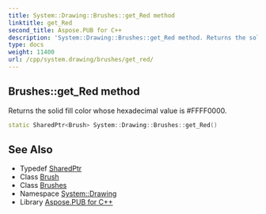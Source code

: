 ```yaml
---
title: System::Drawing::Brushes::get_Red method
linktitle: get_Red
second_title: Aspose.PUB for C++
description: 'System::Drawing::Brushes::get_Red method. Returns the solid fill color whose hexadecimal value is #FFFF0000 in C++.'
type: docs
weight: 11400
url: /cpp/system.drawing/brushes/get_red/
---
```

## Brushes::get_Red method


Returns the solid fill color whose hexadecimal value is #FFFF0000.

```cpp
static SharedPtr<Brush> System::Drawing::Brushes::get_Red()
```

## See Also

* Typedef [SharedPtr](../../../system/sharedptr/)
* Class [Brush](../../brush/)
* Class [Brushes](../)
* Namespace [System::Drawing](../../)
* Library [Aspose.PUB for C++](../../../)
